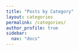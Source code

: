 ```yaml
---
title: "Posts by Category"
layout: categories
permalink: /categories/
author_profile: true
sidebar:
  nav: "docs"  
---
```

